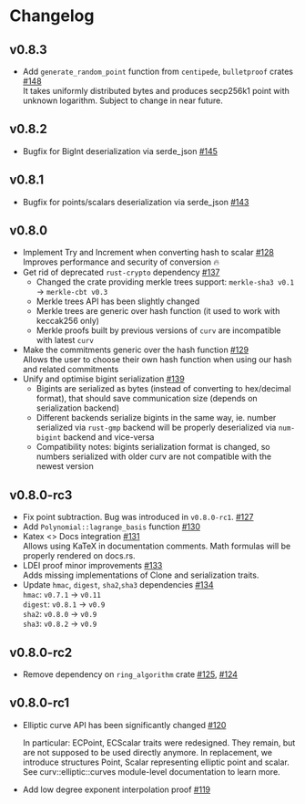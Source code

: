 # Changelog

## v0.8.3
* Add `generate_random_point` function from `centipede`, `bulletproof` crates [#148] \
  It takes uniformly distributed bytes and produces secp256k1 point with unknown logarithm. 
  Subject to change in near future.

[#148]: https://github.com/ZenGo-X/curv/pull/148

## v0.8.2
* Bugfix for BigInt deserialization via serde_json [#145]

[#145]: https://github.com/ZenGo-X/curv/pull/145

## v0.8.1
* Bugfix for points/scalars deserialization via serde_json [#143]

[#143]: https://github.com/ZenGo-X/curv/pull/143

## v0.8.0
* Implement Try and Increment when converting hash to scalar [#128] \
  Improves performance and security of conversion 🔥
* Get rid of deprecated `rust-crypto` dependency [#137]
  * Changed the crate providing merkle trees support: `merkle-sha3 v0.1` → `merkle-cbt v0.3`
  * Merkle trees API has been slightly changed
  * Merkle trees are generic over hash function (it used to work with keccak256 only)
  * Merkle proofs built by previous versions of `curv` are incompatible with latest `curv`
* Make the commitments generic over the hash function [#129] \
  Allows the user to choose their own hash function when using our hash and related commitments
* Unify and optimise bigint serialization [#139]
  * Bigints are serialized as bytes (instead of converting to hex/decimal format), that should save communication size 
    (depends on serialization backend)
  * Different backends serialize bigints in the same way, ie. number serialized via `rust-gmp` backend will be properly
    deserialized via `num-bigint` backend and vice-versa
  * Compatibility notes: bigints serialization format is changed, so numbers serialized with older curv are not compatible
    with the newest version

[#128]: https://github.com/ZenGo-X/curv/pull/128
[#129]: https://github.com/ZenGo-X/curv/pull/129
[#137]: https://github.com/ZenGo-X/curv/pull/137
[#139]: https://github.com/ZenGo-X/curv/pull/139

## v0.8.0-rc3
* Fix point subtraction. Bug was introduced in `v0.8.0-rc1`. [#127]
* Add `Polynomial::lagrange_basis` function [#130]
* Katex <> Docs integration [#131] \
  Allows using KaTeX in documentation comments. Math formulas will be properly rendered on docs.rs.
* LDEI proof minor improvements [#133] \
  Adds missing implementations of Clone and serialization traits.
* Update `hmac`, `digest`, `sha2`,`sha3` dependencies [#134] \
  `hmac`: `v0.7.1` → `v0.11` \
  `digest`: `v0.8.1` → `v0.9` \
  `sha2`: `v0.8.0` → `v0.9` \
  `sha3`: `v0.8.2` → `v0.9`

[#127]: https://github.com/ZenGo-X/curv/pull/127
[#130]: https://github.com/ZenGo-X/curv/pull/130
[#131]: https://github.com/ZenGo-X/curv/pull/131
[#133]: https://github.com/ZenGo-X/curv/pull/133
[#134]: https://github.com/ZenGo-X/curv/pull/134

## v0.8.0-rc2
* Remove dependency on `ring_algorithm` crate [#125], [#124]

[#125]: https://github.com/ZenGo-X/curv/pull/125
[#124]: https://github.com/ZenGo-X/curv/issues/124

## v0.8.0-rc1
* Elliptic curve API has been significantly changed [#120]
  
  In particular: ECPoint, ECScalar traits were redesigned. They remain,
  but are not supposed to be used directly anymore. In replacement,
  we introduce structures Point, Scalar representing elliptic point and
  scalar. See curv::elliptic::curves module-level documentation to learn 
  more.
* Add low degree exponent interpolation proof [#119]

[#119]: https://github.com/ZenGo-X/curv/pull/119
[#120]: https://github.com/ZenGo-X/curv/pull/120
